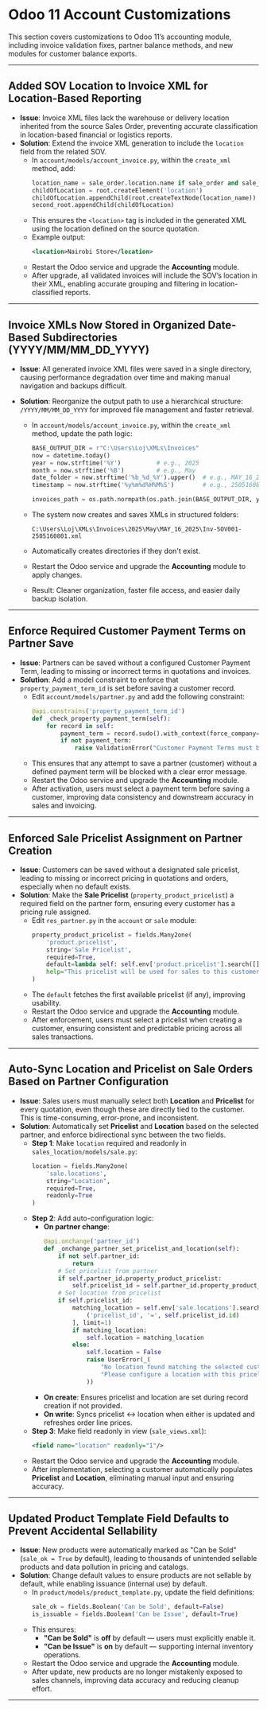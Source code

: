 # Odoo 11 Account Customizations

This section covers customizations to Odoo 11’s accounting module, including invoice validation fixes, partner balance methods, and new modules for customer balance exports.

---

## Added SOV Location to Invoice XML for Location-Based Reporting

- **Issue**: Invoice XML files lack the warehouse or delivery location inherited from the source Sales Order, preventing accurate classification in location-based financial or logistics reports.
- **Solution**: Extend the invoice XML generation to include the `location` field from the related SOV.
  - In `account/models/account_invoice.py`, within the `create_xml` method, add:
    ```python
    location_name = sale_order.location.name if sale_order and sale_order.location else 'No Location'
    childOfLocation = root.createElement('location')
    childOfLocation.appendChild(root.createTextNode(location_name))
    second_root.appendChild(childOfLocation)
    ```
  - This ensures the `<location>` tag is included in the generated XML using the location defined on the source quotation.
  - Example output:
    ```xml
    <location>Nairobi Store</location>
    ```
  - Restart the Odoo service and upgrade the **Accounting** module.
  - After upgrade, all validated invoices will include the SOV’s location in their XML, enabling accurate grouping and filtering in location-classified reports.

---

## Invoice XMLs Now Stored in Organized Date-Based Subdirectories (YYYY/MM/MM_DD_YYYY)

- **Issue**: All generated invoice XML files were saved in a single directory, causing performance degradation over time and making manual navigation and backups difficult.
- **Solution**: Reorganize the output path to use a hierarchical structure: `/YYYY/MM/MM_DD_YYYY` for improved file management and faster retrieval.

  - In `account/models/account_invoice.py`, within the `create_xml` method, update the path logic:

    ```python
    BASE_OUTPUT_DIR = r"C:\Users\Loj\XMLs\Invoices"
    now = datetime.today()
    year = now.strftime('%Y')          # e.g., 2025
    month = now.strftime('%B')         # e.g., May
    date_folder = now.strftime('%b_%d_%Y').upper()  # e.g., MAY_16_2025
    timestamp = now.strftime('%y%m%d%H%M%S')        # e.g., 2505160801

    invoices_path = os.path.normpath(os.path.join(BASE_OUTPUT_DIR, year, month, date_folder))
    ```

  - The system now creates and saves XMLs in structured folders:
    ```
    C:\Users\Loj\XMLs\Invoices\2025\May\MAY_16_2025\Inv-SOV001-2505160801.xml
    ```
  - Automatically creates directories if they don't exist.
  - Restart the Odoo service and upgrade the **Accounting** module to apply changes.
  - Result: Cleaner organization, faster file access, and easier daily backup isolation.

---

## Enforce Required Customer Payment Terms on Partner Save

- **Issue**: Partners can be saved without a configured Customer Payment Term, leading to missing or incorrect terms in quotations and invoices.
- **Solution**: Add a model constraint to enforce that `property_payment_term_id` is set before saving a customer record.
  - Edit `account/models/partner.py` and add the following constraint:
    ```python
    @api.constrains('property_payment_term_id')
    def _check_property_payment_term(self):
        for record in self:
            payment_term = record.sudo().with_context(force_company=record.company_id.id).property_payment_term_id
            if not payment_term:
                raise ValidationError("Customer Payment Terms must be set.")
    ```
  - This ensures that any attempt to save a partner (customer) without a defined payment term will be blocked with a clear error message.
  - Restart the Odoo service and upgrade the **Accounting** module.
  - After activation, users must select a payment term before saving a customer, improving data consistency and downstream accuracy in sales and invoicing.

---

## Enforced Sale Pricelist Assignment on Partner Creation

- **Issue**: Customers can be saved without a designated sale pricelist, leading to missing or incorrect pricing in quotations and orders, especially when no default exists.
- **Solution**: Make the **Sale Pricelist** (`property_product_pricelist`) a required field on the partner form, ensuring every customer has a pricing rule assigned.
  - Edit `res_partner.py` in the `account` or `sale` module:
    ```python
    property_product_pricelist = fields.Many2one(
        'product.pricelist',
        string='Sale Pricelist',
        required=True,
        default=lambda self: self.env['product.pricelist'].search([], limit=1).id or False,
        help="This pricelist will be used for sales to this customer."
    )
    ```
  - The `default` fetches the first available pricelist (if any), improving usability.
  - Restart the Odoo service and upgrade the **Accounting** module.
  - After enforcement, users must select a pricelist when creating a customer, ensuring consistent and predictable pricing across all sales transactions.

---

## Auto-Sync Location and Pricelist on Sale Orders Based on Partner Configuration

- **Issue**: Sales users must manually select both **Location** and **Pricelist** for every quotation, even though these are directly tied to the customer. This is time-consuming, error-prone, and inconsistent.
- **Solution**: Automatically set **Pricelist** and **Location** based on the selected partner, and enforce bidirectional sync between the two fields.
  - **Step 1**: Make `location` required and readonly in `sales_location/models/sale.py`:
    ```python
    location = fields.Many2one(
        'sale.locations',
        string="Location",
        required=True,
        readonly=True
    )
    ```
  - **Step 2**: Add auto-configuration logic:
    - **On partner change**:
      ```python
      @api.onchange('partner_id')
      def _onchange_partner_set_pricelist_and_location(self):
          if not self.partner_id:
              return
          # Set pricelist from partner
          if self.partner_id.property_product_pricelist:
              self.pricelist_id = self.partner_id.property_product_pricelist
          # Set location from pricelist
          if self.pricelist_id:
              matching_location = self.env['sale.locations'].search([
                  ('pricelist_id', '=', self.pricelist_id.id)
              ], limit=1)
              if matching_location:
                  self.location = matching_location
              else:
                  self.location = False
                  raise UserError(_(
                      "No location found matching the selected customer's pricelist. "
                      "Please configure a location with this pricelist or choose another customer."
                  ))
      ```
    - **On create**:
      Ensures pricelist and location are set during record creation if not provided.
    - **On write**:
      Syncs pricelist ↔ location when either is updated and refreshes order line prices.
  - **Step 3**: Make field readonly in view (`sale_views.xml`):
    ```xml
    <field name="location" readonly="1"/>
    ```
  - Restart the Odoo service and upgrade the **Accounting** module.
  - After implementation, selecting a customer automatically populates **Pricelist** and **Location**, eliminating manual input and ensuring accuracy.

---

## Updated Product Template Field Defaults to Prevent Accidental Sellability

- **Issue**: New products were automatically marked as "Can be Sold" (`sale_ok = True` by default), leading to thousands of unintended sellable products and data pollution in pricing and catalogs.
- **Solution**: Change default values to ensure products are not sellable by default, while enabling issuance (internal use) by default.
  - In `product/models/product_template.py`, update the field definitions:
    ```python
    sale_ok = fields.Boolean('Can be Sold', default=False)
    is_issuable = fields.Boolean('Can be Issue', default=True)
    ```
  - This ensures:
    - **"Can be Sold"** is **off** by default — users must explicitly enable it.
    - **"Can be Issue"** is **on** by default — supporting internal inventory operations.
  - Restart the Odoo service and upgrade the **Accounting** module.
  - After update, new products are no longer mistakenly exposed to sales channels, improving data accuracy and reducing cleanup effort.

---

